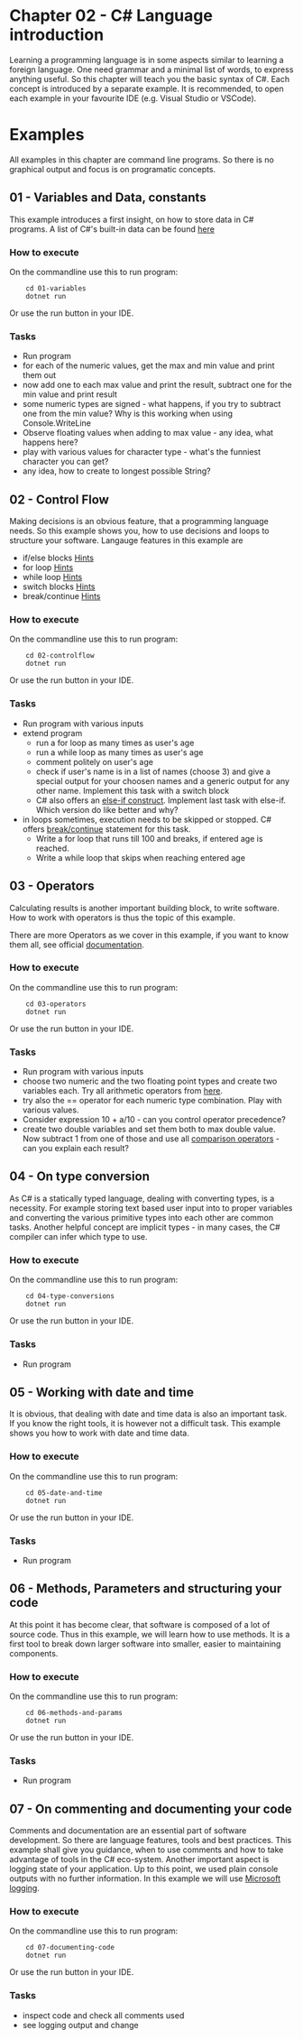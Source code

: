 # Chapter 02 - C# Language introduction
Learning a programming language is in some aspects similar to learning a foreign language. One need grammar and a minimal list of words, to express anything useful. So this chapter will teach you the basic syntax of C#. Each concept is introduced by a separate example. It is recommended, to open each example in your favourite IDE (e.g. Visual Studio or VSCode).

# Examples
All examples in this chapter are command line programs. So there is no graphical output and focus is on programatic concepts. 

## 01 - Variables and Data, constants
This example introduces a first insight, on how to store data in C# programs. A list of C#'s built-in data can be found [here](https://learn.microsoft.com/en-us/dotnet/csharp/language-reference/builtin-types/built-in-types)

### How to execute
On the commandline use this to run program:
```shell
    cd 01-variables
    dotnet run
```
Or use the run button in your IDE.

### Tasks
* Run program
* for each of the numeric values, get the max and min value and print them out 
* now add one to each max value and print the result, subtract one for the min value and print result
* some numeric types are signed - what happens, if you try to subtract one from the min value? Why is this working when using Console.WriteLine
* Observe floating values when adding to max value - any idea, what happens here?
* play with various values for character type - what's the funniest character you can get?
* any idea, how to create to longest possible String?

## 02 - Control Flow
Making decisions is an obvious feature, that a programming language needs. So this example shows you, how to use decisions and loops to structure your software. Langauge features in this example are
* if/else blocks [Hints](https://www.w3schools.com/cs/cs_conditions.php)
* for loop [Hints](https://www.w3schools.com/cs/cs_for_loop.php)
* while loop [Hints](https://www.w3schools.com/cs/cs_while_loop.php)
* switch blocks [Hints](https://www.w3schools.com/cs/cs_switch.php)
* break/continue [Hints](https://www.w3schools.com/cs/cs_break.php)

### How to execute
On the commandline use this to run program:
```shell
    cd 02-controlflow
    dotnet run
```
Or use the run button in your IDE.

### Tasks
* Run program with various inputs
* extend program
    * run a for loop as many times as user's age
    * run a while loop as many times as user's age
    * comment politely on user's age
    * check if user's name is in a list of names (choose 3) and give a special output for your choosen names and a generic output for any other name. Implement this task with a switch block
    * C# also offers an [else-if construct](https://www.w3schools.com/cs/cs_conditions_elseif.php). Implement last task with else-if. Which version do like better and why?
* in loops sometimes, execution needs to be skipped or stopped. C# offers [break/continue](https://www.w3schools.com/cs/cs_break.php) statement for this task. 
    * Write a for loop that runs till 100 and breaks, if entered age is reached.
    * Write a while loop that skips when reaching entered age

## 03 - Operators
Calculating results is another important building block, to write software. How to work with operators is thus the topic of this example.

There are more Operators as we cover in this example, if you want to know them all, see official [documentation](https://learn.microsoft.com/en-us/dotnet/csharp/language-reference/operators/).

### How to execute
On the commandline use this to run program:
```shell
    cd 03-operators
    dotnet run
```
Or use the run button in your IDE.

### Tasks
* Run program with various inputs
* choose two numeric and the two floating point types and create two variables each. Try all arithmetic operators from [here](https://www.w3schools.com/cs/cs_operators.php). 
* try also the == operator for each numeric type combination. Play with various values.
* Consider expression 10 + a/10 - can you control operator precedence?
* create two double variables and set them both to max double value. Now subtract 1 from one of those and use all [comparison operators](https://www.w3schools.com/cs/cs_operators_comparison.php) - can you explain each result?


## 04 - On type conversion
As C# is a statically typed language, dealing with converting types, is a necessity. For example storing text based user input into to proper variables and converting the various primitive types into each other are common tasks. Another helpful concept are implicit types - in many cases, the C# compiler can infer which type to use.

### How to execute
On the commandline use this to run program:
```shell
    cd 04-type-conversions
    dotnet run
```
Or use the run button in your IDE.

### Tasks
* Run program


## 05 - Working with date and time
It is obvious, that dealing with date and time data is also an important task. If you know the right tools, it is however not a difficult task. This example shows you how to work with date and time data.

### How to execute
On the commandline use this to run program:
```shell
    cd 05-date-and-time
    dotnet run
```
Or use the run button in your IDE.

### Tasks
* Run program

## 06 - Methods, Parameters and structuring your code
At this point it has become clear, that software is composed of a lot of source code. Thus in this example, we will learn how to use methods. It is a first tool to break down larger software into smaller, easier to maintaining components.

### How to execute
On the commandline use this to run program:
```shell
    cd 06-methods-and-params
    dotnet run
```
Or use the run button in your IDE.

### Tasks
* Run program

## 07 - On commenting and documenting your code
Comments and documentation are an essential part of software development. So there are language features, tools and best practices. This example shall give you guidance, when to use comments and how to take advantage of tools in the C# eco-system. 
Another important aspect is logging state of your application. Up to this point, we used plain console outputs with no further information. In this example we will use [Microsoft logging](https://learn.microsoft.com/en-us/dotnet/core/extensions/logging?tabs=command-line).

### How to execute
On the commandline use this to run program:
```shell
    cd 07-documenting-code
    dotnet run
```
Or use the run button in your IDE.

### Tasks
* inspect code and check all comments used
* see logging output and change 